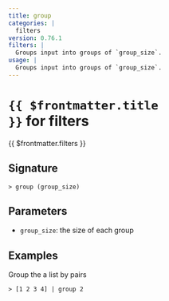 ```yaml
---
title: group
categories: |
  filters
version: 0.76.1
filters: |
  Groups input into groups of `group_size`.
usage: |
  Groups input into groups of `group_size`.
---
```


# <code>{{ $frontmatter.title }}</code> for filters

<div class='command-title'>{{ $frontmatter.filters }}</div>

## Signature

```> group (group_size)```

## Parameters

 -  `group_size`: the size of each group

## Examples

Group the a list by pairs
```shell
> [1 2 3 4] | group 2
```
